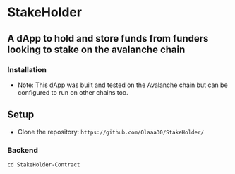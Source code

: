 # StakeHolder

## A dApp to hold and store funds from funders looking to stake on the avalanche chain


### Installation
* Note: This dApp was built and tested on the Avalanche chain but can be configured to run on other chains too.

## Setup
* Clone the repository:
```https://github.com/Olaaa30/StakeHolder/```

### Backend
```cd StakeHolder-Contract```
